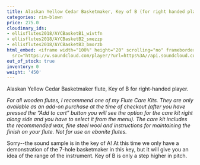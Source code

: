 ```yaml
---
title: Alaskan Yellow Cedar Basketmaker, Key of B (for right handed player)
categories: rim-blown
price: 275.0
cloudinary_ids:
- ellisflutes2018/AYCBasketB1_wivtfn
- ellisflutes2018/AYCBasketB2_smezzp
- ellisflutes2018/AYCBasketB3_bmorzb
html_embed: <iframe width="100%" height="20" scrolling="no" frameborder="no" allow="autoplay"
  src="https://w.soundcloud.com/player/?url=https%3A//api.soundcloud.com/tracks/536548146&color=%23ff5500&inverse=false&auto_play=false&show_user=true"></iframe>
out_of_stock: true
inventory: 0
weight: '450'
---
```


Alaskan Yellow Cedar Basketmaker flute, Key of B for right-handed player.

*For all wooden flutes, I recommend one of my Flute Care Kits.  They are only available as an add-on purchase at the time of checkout (after you have pressed the “Add to cart” button you will see the option for the care kit right along side and you have to select it from the menu). The care kit includes the recommended wax, fine steel wool and instructions for maintaining the finish on your flute.  Not for use on ebonite flutes.*

Sorry--the sound sample is in the key of A!  At this time we only have a demonstration of the 7-hole basketmaker in this key, but it will give you an idea of the range of the instrument.  Key of B is only a step higher in pitch.